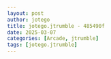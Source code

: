```yaml
---
layout: post
author: jotego
title: jotego.jtrumble - 485490f
date: 2025-03-07
categories: [Arcade, jtrumble]
tags: [jotego.jtrumble]
---
```


